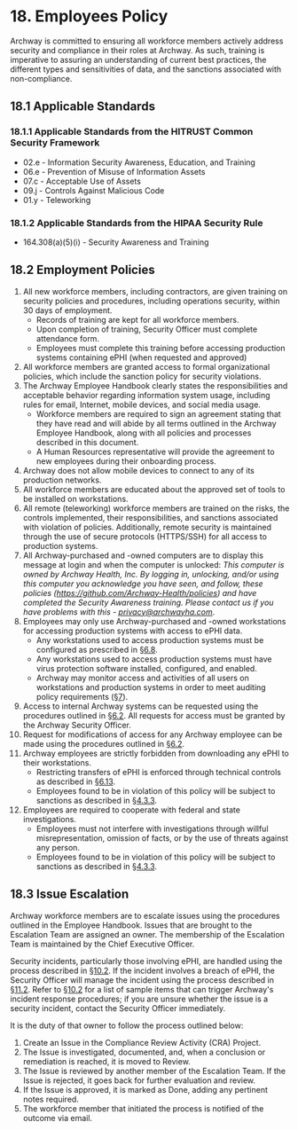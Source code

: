 # 18. Employees Policy

Archway is committed to ensuring all workforce members actively address security and compliance in their roles at Archway. As such, training is imperative to assuring an understanding of current best practices, the different types and sensitivities of data, and the sanctions associated with non-compliance.

## 18.1 Applicable Standards

### 18.1.1 Applicable Standards from the HITRUST Common Security Framework

* 02.e - Information Security Awareness, Education, and Training
* 06.e - Prevention of Misuse of Information Assets
* 07.c - Acceptable Use of Assets
* 09.j - Controls Against Malicious Code
* 01.y - Teleworking

### 18.1.2 Applicable Standards from the HIPAA Security Rule

* 164.308(a)(5)(i) - Security Awareness and Training

## 18.2 Employment Policies

1. All new workforce members, including contractors, are given training on security policies and procedures, including operations security, within 30 days of employment.
   * Records of training are kept for all workforce members.
   * Upon completion of training, Security Officer must complete attendance form.
   * Employees must complete this training before accessing production systems containing ePHI (when requested and approved)
2. All workforce members are granted access to formal organizational policies, which include the sanction policy for security violations.
3. The Archway Employee Handbook clearly states the responsibilities and acceptable behavior regarding information system usage, including rules for email, Internet, mobile devices, and social media usage.
   * Workforce members are required to sign an agreement stating that they have read and will abide by all terms outlined in the Archway Employee Handbook, along with all policies and processes described in this document.
   * A Human Resources representative will provide the agreement to new employees during their onboarding process.
4. Archway does not allow mobile devices to connect to any of its production networks.
5. All workforce members are educated about the approved set of tools to be installed on workstations.
6. All remote (teleworking) workforce members are trained on the risks, the controls implemented, their responsibilities, and sanctions associated with violation of policies. Additionally, remote security is maintained through the use of secure protocols (HTTPS/SSH) for all access to production systems.
7. All Archway-purchased and -owned computers are to display this message at login and when the computer is unlocked: *This computer is owned by Archway Health, Inc. By logging in, unlocking, and/or using this computer you acknowledge you have seen, and follow, these policies (https://github.com/Archway-Health/policies) and have completed the Security Awareness training. Please contact us if you have problems with this - privacy@archwayha.com*.
8. Employees may only use Archway-purchased and -owned workstations for accessing production systems with access to ePHI data.
   * Any workstations used to access production systems must be configured as prescribed in [§6.8](#6.8-employee-workstation-use).
   * Any workstations used to access production systems must have virus protection software installed, configured, and enabled.
   * Archway may monitor access and activities of all users on workstations and production systems in order to meet auditing policy requirements ([§7](#7.-auditing-policy)).
9. Access to internal Archway systems can be requested using the procedures outlined in [§6.2](#6.2-access-establishment-and-modification). All requests for access must be granted by the Archway Security Officer.
10. Request for modifications of access for any Archway employee can be made using the procedures outlined in [§6.2](#6.2-access-establishment-and-modification).
11. Archway employees are strictly forbidden from downloading any ePHI to their workstations.
    * Restricting transfers of ePHI is enforced through technical controls as described in [§6.13](#6.13-access-to-ephi).
    * Employees found to be in violation of this policy will be subject to sanctions as described in [§4.3.3](#4.3-security-officer).
12. Employees are required to cooperate with federal and state investigations.
    * Employees must not interfere with investigations through willful misrepresentation, omission of facts, or by the use of threats against any person.
    * Employees found to be in violation of this policy will be subject to sanctions as described in [§4.3.3](#4.3-security-officer).

## 18.3 Issue Escalation

Archway workforce members are to escalate issues using the procedures outlined in the Employee Handbook. Issues that are brought to the Escalation Team are assigned an owner. The membership of the Escalation Team is maintained by the Chief Executive Officer.

Security incidents, particularly those involving ePHI, are handled using the process described in [§10.2](#10.2-incident-management-policies). If the incident involves a breach of ePHI, the Security Officer will manage the incident using the process described in [§11.2](#11.2-breach-policy). Refer to [§10.2](#10.2-incident-management-policies) for a list of sample items that can trigger Archway's incident response procedures; if you are unsure whether the issue is a security incident, contact the Security Officer immediately.

It is the duty of that owner to follow the process outlined below:

1. Create an Issue in the Compliance Review Activity (CRA) Project.
2. The Issue is investigated, documented, and, when a conclusion or remediation is reached, it is moved to Review.
3. The Issue is reviewed by another member of the Escalation Team. If the Issue is rejected, it goes back for further evaluation and review.
4. If the Issue is approved, it is marked as Done, adding any pertinent notes required.
5. The workforce member that initiated the process is notified of the outcome via email.